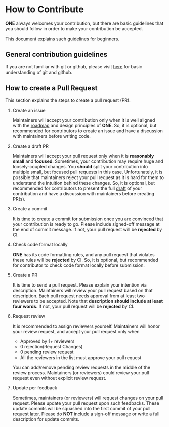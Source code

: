 # How to Contribute

**ONE** always welcomes your contribution, but there are basic guidelines that you should follow in
order to make your contribution be accepted.

This document explains such guidelines for beginners.

## General contribution guidelines

If you are not familiar with git or github, please visit
[here](https://guides.github.com/activities/hello-world/) for basic understanding of git and github.

## How to create a Pull Request

This section explains the steps to create a pull request (PR).

1. Create an issue

   Maintainers will accept your contribution only when it is well aligned with the 
   [roadmap](./overview/roadmap.md) and design principles of **ONE**. So, it is optional, but 
   recommended for contributors to create an issue and have a discussion with maintainers before 
   writing code.

1. Create a draft PR

   Maintainers will accept your pull request only when it is **reasonably small** and **focused**.
   Sometimes, your contribution may require huge and loosely-coupled changes. You **should** split
   your contribution into multiple small, but focused pull requests in this case. Unfortunately, it
   is possible that maintainers reject your pull request as it is hard for them to understand the
   intuition behind these changes. So, it is optional, but recommended for contributors to present
   the full [draft](https://github.com/Samsung/ONE/pulls?q=is%3Apr+label%3ADRAFT+) of your 
   contribution and have a discussion with maintainers before creating PR(s).

1. Create a commit

   It is time to create a commit for submission once you are convinced that your contribution is
   ready to go. Please include signed-off message at the end of commit message. If not, your pull
   request will be **rejected** by CI.

1. Check code format locally

   **ONE** has its code formatting rules, and any pull request that violates these rules will be
   **rejected** by CI. So, it is optional, but recommended for contributor to check code format
   locally before submission.

1. Create a PR

   It is time to send a pull request. Please explain your intention via description. Maintainers
   will review your pull request based on that description. Each pull request needs approval from at
   least two reviewers to be accepted. Note that **description should include at least four words**.
   If not, your pull request will be **rejected** by CI.

1. Request review

   It is recommended to assign reviewers yourself. Maintainers will honor your review request,
   and accept your pull request only when

   - Approved by 1+ reviewers
   - 0 rejection(Request Changes)
   - 0 pending review request
   - All the reviewers in the list must approve your pull request

   You can add/remove pending review requests in the middle of the review process. Maintainers
   (or reviewers) could review your pull request even without explicit review request.

1. Update per feedback

   Sometimes, maintainers (or reviewers) will request changes on your pull request. Please update
   your pull request upon such feedbacks. These update commits will be squashed into the first
   commit of your pull request later. Please do **NOT** include a sign-off message or write a full
   description for update commits.

